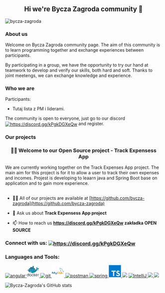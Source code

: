 ## <h2 align="center"> Hi we're Bycza Zagroda community 👋</h2>

<p align="left"> <img src="https://komarev.com/ghpvc/?username=bycza-zagroda&label=Profile%20views&color=0e75b6&style=flat" alt="bycza-zagroda" /> </p>


<!-- **Here are some ideas to get you started:**

🙋‍♀️ A short introduction - what is your organization all about?
🌈 Contribution guidelines - how can the community get involved?
👩‍💻 Useful resources - where can the community find your docs? Is there anything else the community should know?
🍿 Fun facts - what does your team eat for breakfast?
🧙 Remember, you can do mighty things with the power of [Markdown](https://docs.github.com/github/writing-on-github/getting-started-with-writing-and-formatting-on-github/basic-writing-and-formatting-syntax) -->

 
### About us
Welcome on Bycza Zagroda community page. The aim of this community is to learn programming together and exchange experiences between participants.

By participating in a group, we have the opportunity to try our hand at teamwork to develop and verify our skills, both hard and soft. Thanks to joint meetengs, we can exchange knowledge and experience.

### Who we are
Participants:

  - Tutaj lista z PM i liderami. 

The community is open to everyone, just go to our discord <a href="https://discord.gg/https://discord.gg/kPgkDGXeQw" target="blank"><img align="center" src="https://raw.githubusercontent.com/rahuldkjain/github-profile-readme-generator/master/src/images/icons/Social/discord.svg" alt="https://discord.gg/kPgkDGXeQw" height="30" width="40" /></a> and register.

### Our projects


<h3 align="center"> 🙋‍♀️ Welcome to our Open Source project - Track Expensess App</h3>
We are currently working together on the Track Expenses App project.
The main aim for this project is for it to allow a user to track their own expenses and incomes. Projest is developing to leaarn java and Spring Boot base on application and to gain more experience.
<br/><br/>

 

- 👨‍💻 All of our projects are available at [https://github.com/bycza-zagroda](https://github.com/bycza-zagroda)

- 💬 Ask us about **Track Expensess App project**

- 📫 How to reach us **https://discord.gg/kPgkDGXeQw zakładka OPEN SOURCE**

<h3 align="left">Connect with us:
<a href="https://discord.gg/https://discord.gg/kPgkDGXeQw" target="blank"><img align="center" src="https://raw.githubusercontent.com/rahuldkjain/github-profile-readme-generator/master/src/images/icons/Social/discord.svg" alt="https://discord.gg/kPgkDGXeQw" height="40" width="50" /></a>
</h3>
<h3 align="left">Languages and Tools:</h3>

<p align="left"> 
<a href="https://angular.io" target="_blank" rel="noreferrer"> <img src="https://angular.io/assets/images/logos/angular/angular.svg" alt="angular" width="40" height="40"/> </a> <a href="https://www.docker.com/" target="_blank" rel="noreferrer"> <img src="https://raw.githubusercontent.com/devicons/devicon/master/icons/docker/docker-original-wordmark.svg" alt="docker" width="40" height="40"/> </a> <a href="https://git-scm.com/" target="_blank" rel="noreferrer"> <img src="https://www.vectorlogo.zone/logos/git-scm/git-scm-icon.svg" alt="git" width="40" height="40"/> </a> <a href="https://www.mysql.com/" target="_blank" rel="noreferrer"> <img src="https://raw.githubusercontent.com/devicons/devicon/master/icons/mysql/mysql-original-wordmark.svg" alt="mysql" width="40" height="40"/> </a> <a href="https://postman.com" target="_blank" rel="noreferrer"> <img src="https://www.vectorlogo.zone/logos/getpostman/getpostman-icon.svg" alt="postman" width="40" height="40"/> </a> <a href="https://spring.io/" target="_blank" rel="noreferrer"> <img src="https://www.vectorlogo.zone/logos/springio/springio-icon.svg" alt="spring" width="40" height="40"/> </a> <a href="https://www.typescriptlang.org/" target="_blank" rel="noreferrer"> <img src="https://raw.githubusercontent.com/devicons/devicon/master/icons/typescript/typescript-original.svg" alt="typescript" width="40" height="40"/> </a> <a href="https://www.java.com" target="_blank" rel="noreferrer"><img src="https://img.shields.io/badge/java-%23ED8B00.svg?style=for-the-badge&logo=java&logoColor=white"></a>
<a href="https://www.jetbrains.com/idea/" target="_blank" rel="noreferrer">
<img src="https://img.shields.io/badge/IntelliJIDEA-000000.svg?style=for-the-badge&logo=intellij-idea&logoColor=white" alt="IntelliJ" />
</a>
<a href="https://git-scm.com/" target="_blank" rel="noreferrer" alt="git">
<img src="https://img.shields.io/badge/git-%23F05033.svg?style=for-the-badge&logo=git&logoColor=white" />
</a>
<a href="https://github.com/" target="_blank" rel="noreferrer" alt="github">
<img src="https://img.shields.io/badge/GitHub-000000?style=for-the-badge&logo=GitHub&logoColor=white" />
</a>
</p>

![Bycza-Zagroda's GitHub stats](https://github-readme-stats.vercel.app/api?username=iwona007&show_icons=true&theme=transparent)
